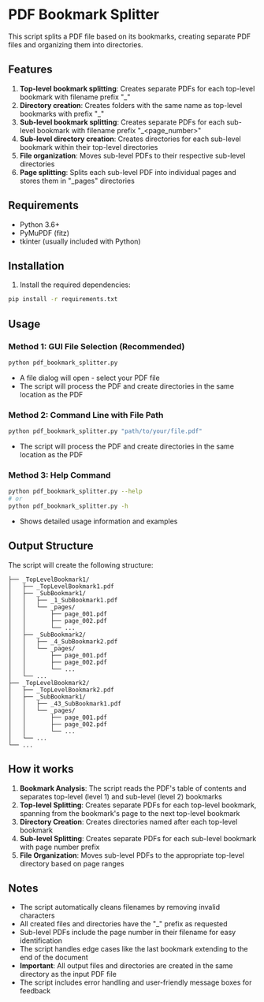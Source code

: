 # PDF Bookmark Splitter

This script splits a PDF file based on its bookmarks, creating separate PDF files and organizing them into directories.

## Features

1. **Top-level bookmark splitting**: Creates separate PDFs for each top-level bookmark with filename prefix "_"
2. **Directory creation**: Creates folders with the same name as top-level bookmarks with prefix "_"
3. **Sub-level bookmark splitting**: Creates separate PDFs for each sub-level bookmark with filename prefix "_<page_number>"
4. **Sub-level directory creation**: Creates directories for each sub-level bookmark within their top-level directories
5. **File organization**: Moves sub-level PDFs to their respective sub-level directories
6. **Page splitting**: Splits each sub-level PDF into individual pages and stores them in "_pages" directories

## Requirements

- Python 3.6+
- PyMuPDF (fitz)
- tkinter (usually included with Python)

## Installation

1. Install the required dependencies:
```bash
pip install -r requirements.txt
```

## Usage

### Method 1: GUI File Selection (Recommended)
```bash
python pdf_bookmark_splitter.py
```
- A file dialog will open - select your PDF file
- The script will process the PDF and create directories in the same location as the PDF

### Method 2: Command Line with File Path
```bash
python pdf_bookmark_splitter.py "path/to/your/file.pdf"
```
- The script will process the PDF and create directories in the same location as the PDF

### Method 3: Help Command
```bash
python pdf_bookmark_splitter.py --help
# or
python pdf_bookmark_splitter.py -h
```
- Shows detailed usage information and examples

## Output Structure

The script will create the following structure:

```
├── _TopLevelBookmark1/
│   ├── _TopLevelBookmark1.pdf
│   ├── _SubBookmark1/
│   │   ├── _1_SubBookmark1.pdf
│   │   └── _pages/
│   │       ├── page_001.pdf
│   │       ├── page_002.pdf
│   │       └── ...
│   ├── _SubBookmark2/
│   │   ├── _4_SubBookmark2.pdf
│   │   └── _pages/
│   │       ├── page_001.pdf
│   │       ├── page_002.pdf
│   │       └── ...
│   └── ...
├── _TopLevelBookmark2/
│   ├── _TopLevelBookmark2.pdf
│   ├── _SubBookmark1/
│   │   ├── _43_SubBookmark1.pdf
│   │   └── _pages/
│   │       ├── page_001.pdf
│   │       ├── page_002.pdf
│   │       └── ...
│   └── ...
└── ...
```

## How it works

1. **Bookmark Analysis**: The script reads the PDF's table of contents and separates top-level (level 1) and sub-level (level 2) bookmarks
2. **Top-level Splitting**: Creates separate PDFs for each top-level bookmark, spanning from the bookmark's page to the next top-level bookmark
3. **Directory Creation**: Creates directories named after each top-level bookmark
4. **Sub-level Splitting**: Creates separate PDFs for each sub-level bookmark with page number prefix
5. **File Organization**: Moves sub-level PDFs to the appropriate top-level directory based on page ranges

## Notes

- The script automatically cleans filenames by removing invalid characters
- All created files and directories have the "_" prefix as requested
- Sub-level PDFs include the page number in their filename for easy identification
- The script handles edge cases like the last bookmark extending to the end of the document
- **Important**: All output files and directories are created in the same directory as the input PDF file
- The script includes error handling and user-friendly message boxes for feedback 